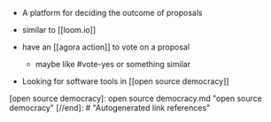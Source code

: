 - A platform for deciding the outcome of proposals
- similar to [[loom.io]]
- have an [[agora action]] to vote on a proposal
	- maybe like #vote-yes or something similar


- Looking for software tools in [[open source democracy]]

[//begin]: # "Autogenerated link references for markdown compatibility"
[open source democracy]: open source democracy.md "open source democracy"
[//end]: # "Autogenerated link references"
